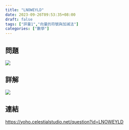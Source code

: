 ```yaml
---
title: "LNOWEYLD"
date: 2023-09-26T09:53:35+08:00
draft: false
tags: ["評量1","向量的符號與加減法"]
categories: ["數學"]
---
```

<!--more-->

## 問題
<img src="/posts/solution/LNOWEYLD-q.png">

## 詳解
<img src="/posts/solution/LNOWEYLD-sol.png">

## 連結

https://yoho.celestialstudio.net/question?id=LNOWEYLD
